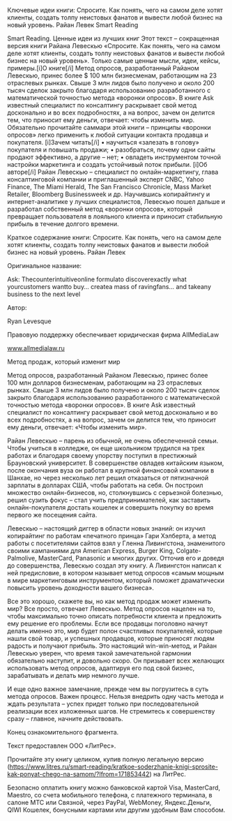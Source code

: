 Ключевые идеи книги: Спросите. Как понять, чего на самом деле хотят
клиенты, создать толпу неистовых фанатов и вывести любой бизнес на новый
уровень. Райан Левек Smart Reading

Smart Reading. Ценные идеи из лучших книг Этот текст – сокращенная
версия книги Райана Левескью «Спросите. Как понять, чего на самом деле
хотят клиенты, создать толпу неистовых фанатов и вывести любой бизнес на
новый уровень». Только самые ценные мысли, идеи, кейсы, примеры.\[i\]О
книге\[/i\] Метод опросов, разработанный Райаном Левескью, принес более
\$ 100 млн бизнесменам, работающим на 23 отраслевых рынках. Свыше 3 млн
лидов было получено и около 200 тысяч сделок закрыто благодаря
использованию разработанного с математической точностью метода «воронки
опросов». В книге Ask известный специалист по консалтингу раскрывает
свой метод досконально и во всех подробностях, а на вопрос, зачем он
делится тем, что приносит ему деньги, отвечает: чтобы изменить мир.
Обязательно прочитайте саммари этой книги – принципы «воронки опросов»
легко применить к любой ситуации контакта продавца и покупателя.
\[i\]Зачем читать\[/i\] • научиться «залезать в голову» покупателя и
повышать продажи; • разобраться, почему одни сайты продают эффективно, а
другие – нет; • овладеть инструментом точной настройки маркетинга и
создать устойчивый поток прибыли. \[i\]Об авторе\[/i\] Райан Левескью –
специалист по онлайн-маркетингу, глава консалтинговой компании и
приглашенный эксперт CNBC, Yahoo Finance, The Miami Herald, The San
Francisco Chronicle, Mass Market Retailer, Bloomberg Businessweek и др.
Научившись копирайтингу и интернет-аналитике у лучших специалистов,
Левескью пошел дальше и разработал собственный метод «воронки опросов»,
который превращает пользователя в лояльного клиента и приносит
стабильную прибыль в течение долгого времени.

Краткое содержание книги: Спросите. Как понять, чего на самом деле хотят
клиенты, создать толпу неистовых фанатов и вывести любой бизнес на новый
уровень. Райан Левек

Оригинальное название:

Ask: Thecounterintuitiveonline formulato discoverexactly what
yourcustomers wantto buy… createa mass of ravingfans… and takeany
business to the next level

Автор:

Ryan Levesque

Правовую поддержку обеспечивает юридическая фирма AllMediaLaw

www.allmedialaw.ru

Метод продаж, который изменит мир

Метод опросов, разработанный Райаном Левескью, принес более 100 млн
долларов бизнесменам, работающим на 23 отраслевых рынках. Свыше 3 млн
лидов было получено и около 200 тысяч сделок закрыто благодаря
использованию разработанного с математической точностью метода «воронки
опросов». В книге Ask известный специалист по консалтингу раскрывает
свой метод досконально и во всех подробностях, а на вопрос, зачем он
делится тем, что приносит ему деньги, отвечает: «Чтобы изменить мир».

Райан Левескью – парень из обычной, не очень обеспеченной семьи. Чтобы
учиться в колледже, он еще школьником трудился на трех работах и
благодаря своему упорству поступил в престижный Брауновский университет.
В совершенстве овладев китайским языком, после окончания вуза он работал
в крупной финансовой компании в Шанхае, но через несколько лет решил
отказаться от пятизначной зарплаты в долларах США, чтобы работать на
себя. Он построил множество онлайн-бизнесов, но, столкнувшись с
серьезной болезнью, решил сузить фокус – стал учить предпринимателей,
как заставить онлайн-покупателя достать кошелек и совершить покупку во
время первого же посещения сайта.

Левескью – настоящий диггер в области новых знаний: он изучил
копирайтинг по работам «печатного принца» Гари Хэлберта, а метод работы
с посетителями сайтов взял у Гленна Ливингстона, знаменитого своими
кампаниями для American Express, Burger King, Colgate-Palmolive,
MasterCard, Panasonic и многих других. Отточив его и доведя до
совершенства, Левескью создал эту книгу. А Ливингстон написал к ней
предисловие, в котором называет метод опросов «самым мощным в мире
маркетинговым инструментом, который поможет драматически повысить
уровень доходности вашего бизнеса».

Все это хорошо, скажете вы, но как метод продаж может изменить мир? Все
просто, отвечает Левескью. Метод опросов нацелен на то, чтобы
максимально точно описать потребности клиента и предложить ему решение
его проблемы. Если все продавцы поголовно начнут делать именно это, мир
будет полон счастливых покупателей, которые нашли свой товар, и успешных
продавцов, которые приносят людям радость и получают прибыль. Это
настоящий win-win-метод, и Райан Левескью уверен, что время такой
замечательной гармонии обязательно наступит, и довольно скоро. Он
призывает всех желающих использовать метод опросов, адаптируя его под
свой бизнес, зарабатывать и делать мир немного лучше.

И еще одно важное замечание, прежде чем вы погрузитесь в суть метода
опросов. Важен процесс. Нельзя внедрить одну часть метода и ждать
результата – успех придет только при последовательной реализации всех
изложенных шагов. Не стремитесь к совершенству сразу – главное, начните
действовать.

Конец ознакомительного фрагмента.

Текст предоставлен ООО «ЛитРес».

Прочитайте эту книгу целиком, купив полную легальную версию
(https://www.litres.ru/smart-reading/kratkoe-soderzhanie-knigi-sprosite-kak-ponyat-chego-na-samom/?lfrom=171853442)
на ЛитРес.

Безопасно оплатить книгу можно банковской картой Visa, MasterCard,
Maestro, со счета мобильного телефона, с платежного терминала, в салоне
МТС или Связной, через PayPal, WebMoney, Яндекс.Деньги, QIWI Кошелек,
бонусными картами или другим удобным Вам способом.
